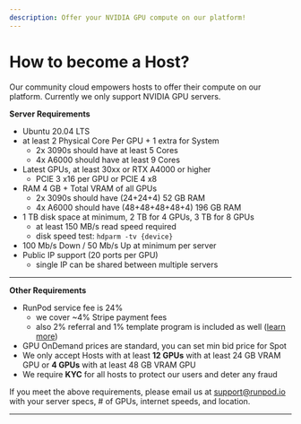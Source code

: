 ```yaml
---
description: Offer your NVIDIA GPU compute on our platform!
---
```


# How to become a Host?

Our community cloud empowers hosts to offer their compute on our platform. Currently we only support NVIDIA GPU servers.



**Server Requirements**

* Ubuntu 20.04 LTS
* at least 2 Physical Core Per GPU + 1 extra for System
  * 2x 3090s should have at least 5 Cores
  * 4x A6000 should have at least 9 Cores
* Latest GPUs, at least 30xx or RTX A4000 or higher
  * PCIE 3 x16 per GPU or PCIE 4 x8
* RAM 4 GB + Total VRAM of all GPUs
  * 2x 3090s should have (24+24+4) 52 GB RAM
  * 4x A6000 should have (48+48+48+48+4) 196 GB RAM
* 1 TB disk space at minimum, 2 TB for 4 GPUs, 3 TB for 8 GPUs
  * at least 150 MB/s read speed required
  * disk speed test: `hdparm -tv {device}`
* 100 Mb/s Down / 50 Mb/s Up at minimum per server
* Public IP support (20 ports per GPU)
  * single IP can be shared between multiple servers

****

**Other Requirements**

* RunPod service fee is 24%
  * we cover \~4% Stripe payment fees
  * also 2% referral and 1% template program is included as well ([learn more](https://www.runpod.io/refer-a-friend))
* GPU OnDemand prices are standard, you can set min bid price for Spot
* We only accept Hosts with at least **12 GPUs** with at least 24 GB VRAM GPU or **4 GPUs** with at least 48 GB VRAM GPU
* We require **KYC** for all hosts to protect our users and deter any fraud



If you meet the above requirements, please email us at support@runpod.io with your server specs, # of GPUs, internet speeds, and location.

****
